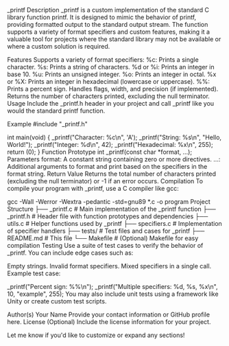 _printf
Description
_printf is a custom implementation of the standard C library function printf. It is designed to mimic the behavior of printf, providing formatted output to the standard output stream. The function supports a variety of format specifiers and custom features, making it a valuable tool for projects where the standard library may not be available or where a custom solution is required.

Features
Supports a variety of format specifiers:
%c: Prints a single character.
%s: Prints a string of characters.
%d or %i: Prints an integer in base 10.
%u: Prints an unsigned integer.
%o: Prints an integer in octal.
%x or %X: Prints an integer in hexadecimal (lowercase or uppercase).
%%: Prints a percent sign.
Handles flags, width, and precision (if implemented).
Returns the number of characters printed, excluding the null terminator.
Usage
Include the _printf.h header in your project and call _printf like you would the standard printf function.

Example
#include "_printf.h"

int main(void)
{
    _printf("Character: %c\n", 'A');
    _printf("String: %s\n", "Hello, World!");
    _printf("Integer: %d\n", 42);
    _printf("Hexadecimal: %x\n", 255);
    return (0);
}
Function Prototype
int _printf(const char *format, ...);
Parameters
format: A constant string containing zero or more directives.
...: Additional arguments to format and print based on the specifiers in the format string.
Return Value
Returns the total number of characters printed (excluding the null terminator) or -1 if an error occurs.
Compilation
To compile your program with _printf, use a C compiler like gcc:

gcc -Wall -Werror -Wextra -pedantic -std=gnu89 *.c -o program
Project Structure
├── _printf.c       # Main implementation of the _printf function
├── _printf.h       # Header file with function prototypes and dependencies
├── utils.c         # Helper functions used by _printf
├── specifiers.c    # Implementation of specifier handlers
├── tests/          # Test files and cases for _printf
├── README.md       # This file
└── Makefile        # (Optional) Makefile for easy compilation
Testing
Use a suite of test cases to verify the behavior of _printf. You can include edge cases such as:

Empty strings.
Invalid format specifiers.
Mixed specifiers in a single call.
Example test case:

_printf("Percent sign: %%\n");
_printf("Multiple specifiers: %d, %s, %x\n", 10, "example", 255);
You may also include unit tests using a framework like Unity or create custom test scripts.

Author(s)
Your Name
Provide your contact information or GitHub profile here.
License
(Optional) Include the license information for your project.

Let me know if you'd like to customize or expand any sections!

